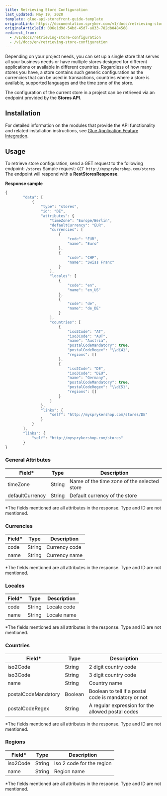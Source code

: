 ```yaml
---
title: Retrieving Store Configuration
last_updated: May 19, 2020
template: glue-api-storefront-guide-template
originalLink: https://documentation.spryker.com/v1/docs/retrieving-store-configuration
originalArticleId: 096e1d9d-54bd-45d7-a833-782db0484568
redirect_from:
  - /v1/docs/retrieving-store-configuration
  - /v1/docs/en/retrieving-store-configuration
---
```


Depending on your project needs, you can set up a single store that serves all your business needs or have multiple stores designed for different applications or available in different countries. Regardless of how many stores you have, a store contains such generic configuration as the currencies that can be used in transactions, countries where a store is available, supported languages and the time zone of the store.

The configuration of the current store in a project can be retrieved via an endpoint provided by the **Stores API**.

## Installation
For detailed information on the modules that provide the API functionality and related installation instructions, see [Glue Application Feature Integration](/docs/scos/dev/feature-integration-guides/{{page.version}}/glue-api/glue-api-glue-application-feature-integration.html).

## Usage
To retrieve store configuration, send a GET request to the following endpoint:
`/stores`
Sample request: `GET http://mysprykershop.com/stores`
The endpoint will respond with a **RestStoresResponse**.

**Response sample**
```js
{
		"data": [
			{
				"type": "stores",
				"id": "DE",
				"attributes": {
					"timeZone": "Europe/Berlin",
					"defaultCurrency": "EUR",
					"currencies": [
						{
							"code": "EUR",
							"name": "Euro"
						},
						{
							"code": "CHF",
							"name": "Swiss Franc"
						}
					],
					"locales": [
						{
							"code": "en",
							"name": "en_US"
						},
						{
							"code": "de",
							"name": "de_DE"
						}
					],
					"countries": [
						{
							"iso2Code": "AT",
							"iso3Code": "AUT",
							"name": "Austria",
							"postalCodeMandatory": true,
							"postalCodeRegex": "\\d{4}",
							"regions": []
						},
						{
							"iso2Code": "DE",
							"iso3Code": "DEU",
							"name": "Germany",
							"postalCodeMandatory": true,
							"postalCodeRegex": "\\d{5}",
							"regions": []
						}
					]
				},
				"links": {
					"self": "http://mysprykershop.com/stores/DE"
				}
			}
		],
		"links": {
			"self": "http://mysprykershop.com/stores"
		}
}
```

### General Attributes
| Field* | Type | Description |
| --- | --- | --- |
| timeZone | String | Name of the time zone of the selected store |
| defaultCurrency | String | Default currency of the store |

\*The fields mentioned are all attributes in the response. Type and ID are not mentioned.

### Currencies
| Field* | Type | Description |
| --- | --- | --- |
| code | String | Currency code |
| name | String | Currency name |

\*The fields mentioned are all attributes in the response. Type and ID are not mentioned.

### Locales
| Field* | Type | Description |
| --- | --- | --- |
| code | String | Locale code |
| name | String | Locale name |

\*The fields mentioned are all attributes in the response. Type and ID are not mentioned.

### Countries
| Field* | Type | Description |
| --- | --- | --- |
| iso2Code | String | 2 digit country code |
| iso3Code | String | 3 digit country code |
| name | String | Country name |
| postalCodeMandatory | Boolean | Boolean to tell if a postal code is mandatory or not |
| postalCodeRegex | String | A regular expression for the allowed postal codes |

\*The fields mentioned are all attributes in the response. Type and ID are not mentioned.

### Regions
| Field* | Type | Description |
| --- | --- | --- |
| iso2Code | String | Iso 2 code for the region |
| name | String | Region name |

\*The fields mentioned are all attributes in the response. Type and ID are not mentioned.
